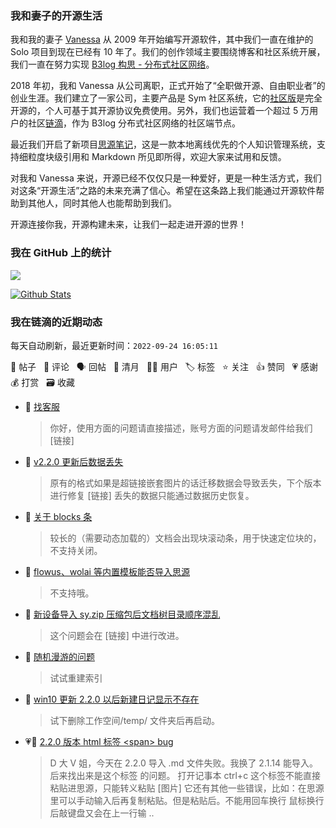 ### 我和妻子的开源生活

我和我的妻子 [Vanessa](https://github.com/Vanessa219) 从 2009 年开始编写开源软件，其中我们一直在维护的 Solo 项目到现在已经有 10 年了。我们的创作领域主要围绕博客和社区系统开展，我们一直在努力实现 [B3log 构思 - 分布式社区网络](https://ld246.com/article/1546941897596)。

2018 年初，我和 Vanessa 从公司离职，正式开始了“全职做开源、自由职业者”的创业生涯。我们建立了一家公司，主要产品是 Sym 社区系统，它的[社区版](https://github.com/88250/symphony)是完全开源的，个人可基于其开源协议免费使用。另外，我们也运营着一个超过 5 万用户的社区[链滴](https://ld246.com)，作为 B3log 分布式社区网络的社区端节点。

最近我们开启了新项目[思源笔记](https://github.com/siyuan-note/siyuan)，这是一款本地离线优先的个人知识管理系统，支持细粒度块级引用和 Markdown 所见即所得，欢迎大家来试用和反馈。

对我和 Vanessa 来说，开源已经不仅仅只是一种爱好，更是一种生活方式，我们对这条“开源生活”之路的未来充满了信心。希望在这条路上我们能通过开源软件帮助到其他人，同时其他人也能帮助到我们。

开源连接你我，开源构建未来，让我们一起走进开源的世界！

### 我在 GitHub 上的统计

<a title="Hits" target="_blank" href="https://github.com/88250/88250"><img src="https://hits.b3log.org/88250/88250.svg"></a>

[![Github Stats](https://github-readme-stats.vercel.app/api?username=88250&theme=tokyonight&show_icons=true)](https://github.com/88250)

<!--events start -->

### 我在链滴的近期动态

每天自动刷新，最近更新时间：`2022-09-24 16:05:11`

📝 帖子 &nbsp; 💬 评论 &nbsp; 🗣 回帖 &nbsp; 🌙 清月 &nbsp; 👨‍💻 用户 &nbsp; 🏷️ 标签 &nbsp; ⭐️ 关注 &nbsp; 👍 赞同 &nbsp; 💗 感谢 &nbsp; 💰 打赏 &nbsp; 🗃 收藏

* 💬 [找客服](https://ld246.com/article/1663995657820/comment/1663999817294#comments)

  > 你好，使用方面的问题请直接描述，账号方面的问题请发邮件给我们 [链接]
* 💬 [v2.2.0 更新后数据丢失](https://ld246.com/article/1663943233509/comment/1663990985357#comments)

  > 原有的格式如果是超链接嵌套图片的话迁移数据会导致丢失，下个版本进行修复 [链接] 丢失的数据只能通过数据历史恢复。
* 💬 [关于 blocks 条](https://ld246.com/article/1663989481542/comment/1663990016816#comments)

  > 较长的（需要动态加载的）文档会出现块滚动条，用于快速定位块的，不支持关闭。
* 💬 [flowus、wolai 等内置模板能否导入思源](https://ld246.com/article/1663954203331/comment/1663982169966#comments)

  > 不支持哦。
* 💬 [新设备导入 sy.zip 压缩包后文档树目录顺序混乱](https://ld246.com/article/1663658791382/comment/1663981736476#comments)

  > 这个问题会在 [链接] 中进行改进。
* 💬 [随机漫游的问题](https://ld246.com/article/1663980557362/comment/1663981050070#comments)

  > 试试重建索引
* 💬 [win10 更新 2.2.0 以后新建日记显示不存在](https://ld246.com/article/1663947614994/comment/1663950253630#comments)

  > 试下删除工作空间/temp/ 文件夹后再启动。
* 💗📝 [2.2.0 版本 html 标签 &lt;span&gt; bug](https://ld246.com/article/1663946737426)

  > D 大 V 姐，今天在 2.2.0 导入 .md 文件失败。我换了 2.1.14 能导入。后来找出来是这个标签  的问题。 打开记事本 ctrl+c 这个标签不能直接粘贴进思源，只能转义粘贴 [图片] 它还有其他一些错误，比如：在思源里可以手动输入后再复制粘贴。但是粘贴后。不能用回车换行 鼠标换行后敲键盘又会在上一行输 ..


<!--events end -->
